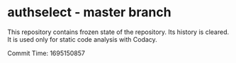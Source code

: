 # authselect - master branch

This repository contains frozen state of the repository.
Its history is cleared. It is used only for static code
analysis with Codacy.

Commit Time: 1695150857
